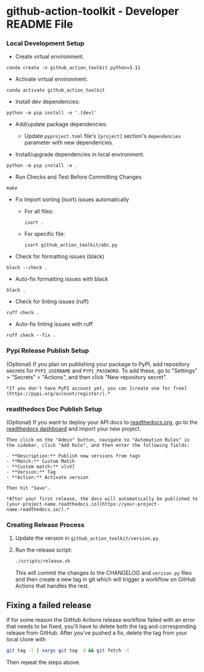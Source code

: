 # github-action-toolkit - Developer README File

### Local Development Setup

* Create virtual environment.
```
conda create -n github_action_toolkit python=3.11
```

* Activate virtual environment.
```
conda activate github_action_toolkit
```

* Install dev dependencies:
```
python -m pip install -e '.[dev]'
```

* Add/update package dependencies:
    * Update `pyproject.toml` file's `[project]` section's `dependencies` parameter with new dependencies.

* Install/upgrade dependencies in local environment.
```
python -m pip install -e .
```

* Run Checks and Test Before Committing Changes
```
make
```

* Fix Import sorting (isort) issues automatically
    * For all files:
        ```
        isort .
        ```
    * For specific file:
        ```
        isort github_action_toolkit/abc.py
        ```

* Check for formatting issues (black)
```
black --check .
```

* Auto-fix formatting issues with black
```
black .
```

* Check for linting issues (ruff)
```
ruff check .
```

* Auto-fix linting issues with ruff
```
ruff check --fix .
```


### Pypi Release Publish Setup

(Optional) If you plan on publishing your package to PyPI, add repository secrets for `PYPI_USERNAME` and `PYPI_PASSWORD`. To add these, go to "Settings" > "Secrets" > "Actions", and then click "New repository secret".

    *If you don't have PyPI account yet, you can [create one for free](https://pypi.org/account/register/).*


### readthedocs Doc Publish Setup

(Optional) If you want to deploy your API docs to [readthedocs.org](https://readthedocs.org), go to the [readthedocs dashboard](https://readthedocs.org/dashboard/import/?) and import your new project.

    Then click on the "Admin" button, navigate to "Automation Rules" in the sidebar, click "Add Rule", and then enter the following fields:

    - **Description:** Publish new versions from tags
    - **Match:** Custom Match
    - **Custom match:** v[vV]
    - **Version:** Tag
    - **Action:** Activate version

    Then hit "Save".

    *After your first release, the docs will automatically be published to [your-project-name.readthedocs.io](https://your-project-name.readthedocs.io/).*


### Creating Release Process

1. Update the version in `github_action_toolkit/version.py`.

3. Run the release script:

    ```bash
    ./scripts/release.sh
    ```

    This will commit the changes to the CHANGELOG and `version.py` files and then create a new tag in git
    which will trigger a workflow on GitHub Actions that handles the rest.

## Fixing a failed release

If for some reason the GitHub Actions release workflow failed with an error that needs to be fixed, you'll have to delete both the tag and corresponding release from GitHub. After you've pushed a fix, delete the tag from your local clone with

```bash
git tag -l | xargs git tag -d && git fetch -t
```

Then repeat the steps above.
